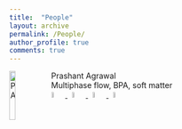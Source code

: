 ```yaml
---
title:  "People"
layout: archive
permalink: /People/
author_profile: true
comments: true
---
```

<img src="{{ site.url }}{{ site.baseurl }}/assets/profiles/profile_im_PA.png" alt="PA" style="float: left;width: 15%"/>
Prashant Agrawal <br>
Multiphase flow, BPA, soft matter <br>
<a href="https://scholar.google.co.in/citations?user=GGesizEAAAAJ&hl=en"><img src="{{ site.url }}{{ site.baseurl }}/assets/profiles/google.png" alt="PA" style="width: 5%; border: none; text-decoration: none"/> </a>&nbsp;
<a href="https://www.linkedin.com/in/agwlpra/?originalSubdomain=in"> <img src="{{ site.url }}{{ site.baseurl }}/assets/profiles/linkedin.png" alt="PA" style="width: 5%; border: none; text-decoration: none"/> </a>&nbsp;
<a href="https://www.researchgate.net/profile/Prashant_Agrawal6"> <img src="{{ site.url }}{{ site.baseurl }}/assets/profiles/rg.png" alt="PA" style="width: 5%; border: none; text-decoration: none"/> </a>&nbsp;
<a href="https://researchportal.northumbria.ac.uk/en/researchers/prashant-agrawal(77d1b36e-20c5-44a5-8f7e-97211143c73c).html"> <img src="{{ site.url }}{{ site.baseurl }}/assets/profiles/nuw.png" alt="PA" style="width: 5%; border: none; text-decoration: none"/> </a>
